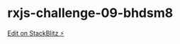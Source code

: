 # rxjs-challenge-09-bhdsm8

[Edit on StackBlitz ⚡️](https://stackblitz.com/edit/rxjs-challenge-09-bhdsm8)